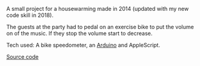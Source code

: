 A small project for a housewarming made in 2014 (updated with my new code skill in 2018).

The guests at the party had to pedal on an exercise bike to put the volume on of the music. If they stop the volume start to decrease.

Tech used: A bike speedometer, an [Arduino](https://www.arduino.cc) and AppleScript.

<a class="btn btn-primary btn-lg" href="http://www.mors.es/sound-bike/">Source code</a>
